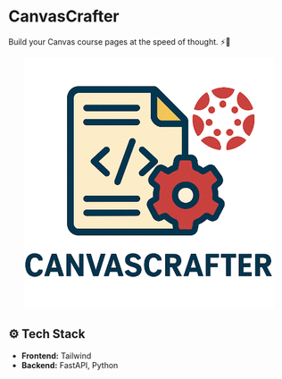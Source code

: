 # CanvasCrafter

Build your Canvas course pages at the speed of thought. ⚡🧠

<p align="center">
  <img src="resources/logo.png" width="450">
</p>


## ⚙️ Tech Stack
* **Frontend:** Tailwind
* **Backend:** FastAPI, Python